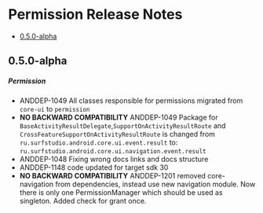# Permission Release Notes

- [0.5.0-alpha](#050-alpha)

## 0.5.0-alpha
##### Permission
* ANDDEP-1049 All classes responsible for permissions migrated from `core-ui` to `permission`
* **NO BACKWARD COMPATIBILITY** ANDDEP-1049 Package for `BaseActivityResultDelegate`,`SupportOnActivityResultRoute` and `CrossFeatureSupportOnActivityResultRoute` is changed 
from `ru.surfstudio.android.core.ui.event.result` to:  `ru.surfstudio.android.core.ui.navigation.event.result`
* ANDDEP-1048 Fixing wrong docs links and docs structure
* ANDDEP-1148 code updated for target sdk 30
* **NO BACKWARD COMPATIBILITY** ANDDEP-1201 removed core-navigation from dependencies, instead use
  new navigation module. Now there is only one PermissionManager which should be used as singleton.
  Added check for grant once.